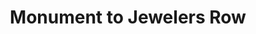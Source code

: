 ---
pid: ch1090
title: Monument to Jewelers Row
location_transcription: Jewelers Row [The oldest diamond district in America!]
coordinates: "[-75.15259077679, 39.948585500206]"
zipcode: '19148'
gen_neighborhood: South Philadelphia
neighborhood: Whitman,Pennsport,South Philadelphia
outside_phl: 
age: '23'
age_range: 20-29
instagram: 
image_file_name: ch_1090.jpg
proposal_transcription: Ring monument - It should look like a simple ring band. spruced
  up, post being cast in metal or recycled (fair mind) bronze; cubic zirconium! (The
  oldest diamond district in America!)  A monument paying homage to the crafts people
  (Jewelers, casting companies, stone setters, foundry's) that have been creating
  wearable metals and jewelry for 218 years !!! This is important history !!!!!!!!!!!!
topic: Business,History,Neighborhoods
topic_summary: 0, 0, 0, 0, 0
type: Sculpture Statue,Historical Marker
keywords_other: Jewelry
credit: Sammy Kovaat
image_labels: Monument to Jewelers Row
twitter: skoresart
facebook: 
permalink: "/monuments/ch1090/"
layout: item-page
---